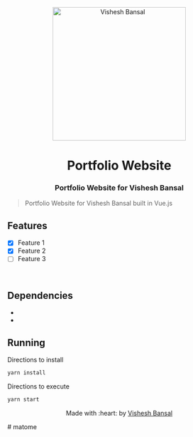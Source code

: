 <p align="center">
<a href="https://visheshbansal.ml">
	<img src="https://i.ibb.co/KxrdfnF/vishesh-white.png" width="300" alt="Vishesh Bansal"/>
</a>
	<h1 align="center"> Portfolio Website </h1>
	<h3 align="center"> Portfolio Website for Vishesh Bansal</h3>
</p>

> Portfolio Website for Vishesh Bansal built in Vue.js

## Features
- [X] Feature 1
- [X] Feature 2
- [ ] Feature 3

<br>

## Dependencies
- <dependency>
- <dependency>


## Running


Directions to install
```bash
yarn install
```

Directions to execute

```bash
yarn start
```

<p align="center">
	Made with :heart: by <a href="https://github.com/VisheshBansal">Vishesh Bansal</a>
</p>
# matome

